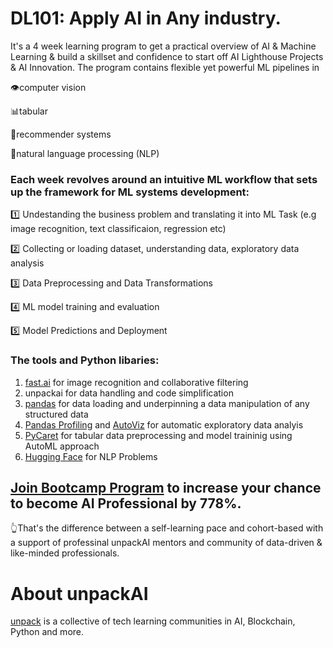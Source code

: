 # DL101: Apply AI in Any industry.  

It's a 4 week learning program to get a practical overview of AI & Machine Learning & build a skillset and confidence to start off AI Lighthouse Projects & AI Innovation. The program contains flexible yet powerful ML pipelines in

👁computer vision

📊tabular

🎯recommender systems

🎤natural language processing (NLP)

### Each week revolves around an intuitive ML workflow that sets up the framework for ML systems development:

1️⃣ Undestanding the business problem and translating it into ML Task (e.g image recognition, text classificaion, regression etc)

2️⃣ Collecting or loading dataset, understanding data, exploratory data analysis

3️⃣ Data Preprocessing and Data Transformations

4️⃣ ML model training and evaluation

5️⃣ Model Predictions and Deployment

### The tools and Python libaries:

1. [fast.ai](https://github.com/fastai/fastai) for image recognition and collaborative filtering
2. unpackai for data handling and code simplification
3. [pandas](https://pandas.pydata.org/) for data loading and underpinning a data manipulation of any structured data
4. [Pandas Profiling](https://pandas-profiling.ydata.ai/docs/master/index.html) and [AutoViz](https://github.com/AutoViML/AutoViz) for automatic exploratory data analyis
5. [PyCaret](https://pycaret.org/) for tabular data preprocessing and model traininig using AutoML approach
6. [Hugging Face](https://huggingface.co/) for NLP Problems

## [Join Bootcamp Program](https://unpackai.com/bootcamps/ai-and-machine-learning-skill/practical101/) to increase your chance to become AI Professional by 778%. 

👆That's the difference between a self-learning pace and cohort-based with a support of professinal unpackAI mentors and community of data-driven & like-minded professionals.

# About unpackAI

[unpack](https://unpackai.com/) is a collective of tech learning communities in AI, Blockchain, Python and more.

